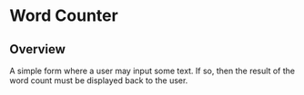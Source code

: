 # Word Counter

## Overview

A simple form where a user may input some text. If so, then the result of the word count must be displayed back to the user.